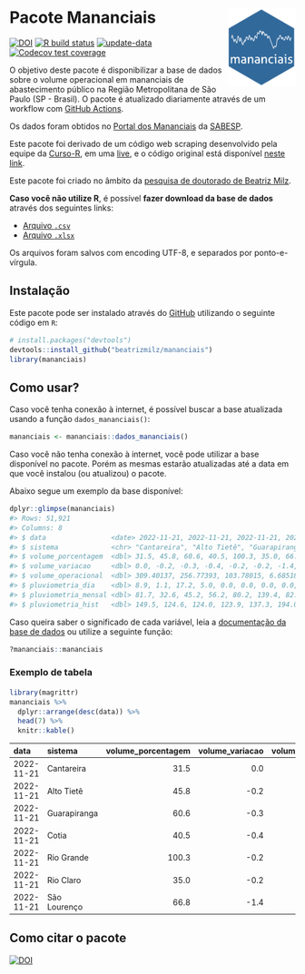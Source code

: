 
<!-- README.md is generated from README.Rmd. Please edit that file -->

# Pacote Mananciais <img src="man/figures/hexlogo.png" align="right" width = "120px"/>

<!-- badges: start -->

[![DOI](https://zenodo.org/badge/DOI/10.5281/zenodo.4733056.svg)](https://doi.org/10.5281/zenodo.4733056)
[![R build
status](https://github.com/beatrizmilz/mananciais/workflows/R-CMD-check/badge.svg)](https://github.com/beatrizmilz/mananciais/actions)
[![update-data](https://github.com/beatrizmilz/mananciais/actions/workflows/2-update_data.yaml/badge.svg)](https://github.com/beatrizmilz/mananciais/actions/workflows/2-update_data.yaml)
[![Codecov test
coverage](https://codecov.io/gh/beatrizmilz/mananciais/branch/master/graph/badge.svg)](https://codecov.io/gh/beatrizmilz/mananciais?branch=master)
<!-- badges: end -->

O objetivo deste pacote é disponibilizar a base de dados sobre o volume
operacional em mananciais de abastecimento público na Região
Metropolitana de São Paulo (SP - Brasil). O pacote é atualizado
diariamente através de um workflow com [GitHub
Actions](https://github.com/beatrizmilz/mananciais/actions).

Os dados foram obtidos no [Portal dos
Mananciais](http://mananciais.sabesp.com.br/Situacao) da
[SABESP](http://site.sabesp.com.br/site/Default.aspx).

Este pacote foi derivado de um código web scraping desenvolvido pela
equipe da [Curso-R](https://www.curso-r.com/), em uma
[live](https://youtu.be/jvZIxrMmOcQ), e o código original está
disponível [neste
link](https://github.com/curso-r/lives/blob/master/drafts/20200730_scraper_sabesp.R).

Este pacote foi criado no âmbito da [pesquisa de doutorado de Beatriz
Milz](https://beatrizmilz.github.io/tese/).

**Caso você não utilize R**, é possível **fazer download da base de
dados** através dos seguintes links:

- [Arquivo
  `.csv`](https://github.com/beatrizmilz/mananciais/raw/master/inst/extdata/mananciais.csv)
- [Arquivo
  `.xlsx`](https://github.com/beatrizmilz/mananciais/blob/master/inst/extdata/mananciais.xlsx?raw=true)

Os arquivos foram salvos com encoding UTF-8, e separados por
ponto-e-vírgula.

## Instalação

Este pacote pode ser instalado através do [GitHub](https://github.com/)
utilizando o seguinte código em `R`:

``` r
# install.packages("devtools")
devtools::install_github("beatrizmilz/mananciais")
library(mananciais)
```

## Como usar?

Caso você tenha conexão à internet, é possível buscar a base atualizada
usando a função `dados_mananciais()`:

``` r
mananciais <- mananciais::dados_mananciais() 
```

Caso você não tenha conexão à internet, você pode utilizar a base
disponível no pacote. Porém as mesmas estarão atualizadas até a data em
que você instalou (ou atualizou) o pacote.

Abaixo segue um exemplo da base disponível:

``` r
dplyr::glimpse(mananciais)
#> Rows: 51,921
#> Columns: 8
#> $ data                <date> 2022-11-21, 2022-11-21, 2022-11-21, 2022-11-21, 2…
#> $ sistema             <chr> "Cantareira", "Alto Tietê", "Guarapiranga", "Cotia…
#> $ volume_porcentagem  <dbl> 31.5, 45.8, 60.6, 40.5, 100.3, 35.0, 66.8, 31.5, 4…
#> $ volume_variacao     <dbl> 0.0, -0.2, -0.3, -0.4, -0.2, -0.2, -1.4, -0.1, -0.…
#> $ volume_operacional  <dbl> 309.40137, 256.77393, 103.78015, 6.68518, 112.5643…
#> $ pluviometria_dia    <dbl> 8.9, 1.1, 17.2, 5.0, 0.0, 0.0, 0.0, 0.0, 0.0, 0.0,…
#> $ pluviometria_mensal <dbl> 81.7, 32.6, 45.2, 56.2, 80.2, 139.4, 82.8, 72.8, 3…
#> $ pluviometria_hist   <dbl> 149.5, 124.6, 124.0, 123.9, 137.3, 194.0, 151.2, 1…
```

Caso queira saber o significado de cada variável, leia a [documentação
da base de
dados](https://beatrizmilz.github.io/mananciais/reference/mananciais.html)
ou utilize a seguinte função:

``` r
?mananciais::mananciais
```

### Exemplo de tabela

``` r
library(magrittr)
mananciais %>% 
  dplyr::arrange(desc(data)) %>% 
  head(7) %>%
  knitr::kable()
```

| data       | sistema      | volume_porcentagem | volume_variacao | volume_operacional | pluviometria_dia | pluviometria_mensal | pluviometria_hist |
|:-----------|:-------------|-------------------:|----------------:|-------------------:|-----------------:|--------------------:|------------------:|
| 2022-11-21 | Cantareira   |               31.5 |             0.0 |          309.40137 |              8.9 |                81.7 |             149.5 |
| 2022-11-21 | Alto Tietê   |               45.8 |            -0.2 |          256.77393 |              1.1 |                32.6 |             124.6 |
| 2022-11-21 | Guarapiranga |               60.6 |            -0.3 |          103.78015 |             17.2 |                45.2 |             124.0 |
| 2022-11-21 | Cotia        |               40.5 |            -0.4 |            6.68518 |              5.0 |                56.2 |             123.9 |
| 2022-11-21 | Rio Grande   |              100.3 |            -0.2 |          112.56430 |              0.0 |                80.2 |             137.3 |
| 2022-11-21 | Rio Claro    |               35.0 |            -0.2 |            4.78672 |              0.0 |               139.4 |             194.0 |
| 2022-11-21 | São Lourenço |               66.8 |            -1.4 |           59.34042 |              0.0 |                82.8 |             151.2 |

## Como citar o pacote

[![DOI](https://zenodo.org/badge/DOI/10.5281/zenodo.4733056.svg)](https://doi.org/10.5281/zenodo.4733056)
